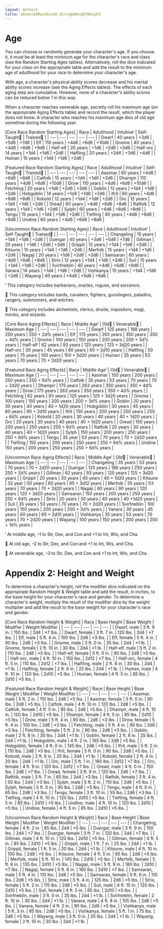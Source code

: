 ```yaml
---
layout: default
title: advancedRaceGuide_dir/ageHeightWeight
---
```

# Age

You can choose or randomly generate your character's age. If you choose it, it must be at least the minimum age for the character's race and class (see the Random Starting Ages tables). Alternatively, roll the dice indicated for your class on the appropriate table and add the result to the minimum age of adulthood for your race to determine your character's age.

With age, a character's physical ability scores decrease and his mental ability scores increase (see the Aging Effects tables). The effects of each aging step are cumulative. However, none of a character's ability scores can be reduced below 1 in this way.

When a character reaches venerable age, secretly roll his maximum age (on the appropriate Aging Effects table) and record the result, which the player does not know. A character who reaches his maximum age dies of old age sometime during the following year.

[Core Race Random Starting Ages]
| Race | Adulthood | Intuitiveⁱ | Self-Taught⁲ | Trained⁳ |
| --- | --- | --- | --- | --- |
| Dwarf | 40 years | +3d6 | +5d6 | +7d6 |
| Elf | 110 years | +4d6 | +6d6 | +10d6 |
| Gnome | 40 years | +4d6 | +6d6 | +9d6 |
| Half-elf | 20 years | +1d6 | +2d6 | +3d6 |
| Half-orc | 14 years | +1d4 | +1d6 | +2d6 |
| Halfling | 20 years | +2d4 | +3d6 | +4d6 |
| Human | 15 years | +1d4 | +1d6 | +2d6 |

[Featured Race Random Starting Ages]
| Race | Adulthood | Intuitiveⁱ | Self-Taught⁲ | Trained⁳ |
| --- | --- | --- | --- | --- |
| Aasimar | 60 years | +4d6 | +6d6 | +8d6 |
| Catfolk | 15 years | +1d4 | +1d6 | +2d6 |
| Dhampir | 110 years | +4d6 | +6d6 | +10d6 |
| Drow | 110 years | +4d6 | +6d6 | +10d6 |
| Fetchling | 20 years | +1d6 | +2d6 | +3d6 |
| Goblin | 12 years | +1d4 | +1d6 | +2d6 |
| Hobgoblin | 14 years | +1d4 | +1d6 | +2d6 |
| Ifrit | 60 years | +4d6 | +6d6 | +8d6 |
| Kobold | 12 years | +1d4 | +1d6 | +2d6 |
| Orc | 12 years | +1d4 | +1d6 | +2d6 |
| Oread | 60 years | +4d6 | +6d6 | +8d6 |
| Ratfolk | 12 years | +1d4 | +1d6 | +2d6 |
| Sylph | 60 years | +4d6 | +6d6 | +8d6 |
| Tengu | 15 years | +1d4 | +1d6 | +2d6 |
| Tiefling | 60 years | +4d6 | +6d6 | +8d6 |
| Undine | 60 years | +4d6 | +6d6 | +8d6 |

[Uncommon Race Random Starting Ages]
| Race | Adulthood | Intuitiveⁱ | Self-Taught⁲ | Trained⁳ |
| --- | --- | --- | --- | --- |
| Changeling | 15 years | +1d4 | +1d6 | +2d6 |
| Duergar | 40 years | +3d6 | +5d6 | +7d6 |
| Gillman | 20 years | +1d6 | +2d6 | +3d6 |
| Grippli | 12 years | +1d4 | +1d6 | +2d6 |
| Kitsune | 15 years | +1d4 | +1d6 | +2d6 |
| Merfolk | 15 years | +1d4 | +1d6 | +2d6 |
| Nagaji | 20 years | +1d6 | +2d6 | +3d6 |
| Samsaran | 60 years | +4d6 | +6d6 | +8d6 |
| Strix | 12 years | +1d4 | +1d6 | +2d6 |
| Suli | 15 years | +1d4 | +1d6 | +2d6 |
| Svirfneblin | 40 years | +4d6 | +6d6 | +9d6 |
| Vanara | 14 years | +1d4 | +1d6 | +2d6 |
| Vishkanya | 15 years | +1d4 | +1d6 | +2d6 |
| Wayang | 40 years | +4d6 | +5d6 | +6d6 |

ⁱ This category includes barbarians, oracles, rogues, and sorcerers.

⁲ This category includes bards, cavaliers, fighters, gunslingers, paladins, rangers, summoners, and witches.

⁳ This category includes alchemists, clerics, druids, inquisitors, magi, monks, and wizards.

  
  

[Core Race Aging Effects]
| Race | Middle Ageⁱ | Old⁲ | Venerable⁳ | Maximum Age |
| --- | --- | --- | --- | --- |
| Dwarf | 125 years | 188 years | 250 years | 250 + 2d% years |
| Elf | 175 years | 263 years | 350 years | 350 + 4d% years |
| Gnome | 100 years | 150 years | 200 years | 200 + 3d% years |
| Half-elf | 62 years | 93 years | 125 years | 125 + 3d20 years |
| Half-orc | 30 years | 45 years | 60 years | 60 + 2d10 years |
| Halfling | 50 years | 75 years | 100 years | 100 + 5d20 years |
| Human | 35 years | 53 years | 70 years | 70 + 2d20 years |

[Featured Race Aging Effects]
| Race | Middle Ageⁱ | Old⁲ | Venerable⁳ | Maximum Age |
| --- | --- | --- | --- | --- |
| Aasimar | 150 years | 200 years | 250 years | 250 + 6d% years |
| Catfolk | 35 years | 53 years | 70 years | 70 + 2d20 years |
| Dhampir | 175 years | 263 years | 350 years | 350 + 4d% years |
| Drow | 175 years | 263 years | 350 years | 350 + 4d% years |
| Fetchling | 62 years | 93 years | 125 years | 125 + 3d20 years |
| Gnome | 100 years | 150 years | 200 years | 200 + 3d% years |
| Goblin | 20 years | 30 years | 40 years | 40 + 1d20 years |
| Hobgoblin | 30 years | 45 years | 60 years | 60 + 2d10 years |
| Ifrit | 150 years | 200 years | 250 years | 250 + 6d% years |
| Kobold | 20 years | 30 years | 40 years | 40 + 1d20 years |
| Orc | 20 years | 30 years | 40 years | 40 + 1d20 years |
| Oread | 150 years | 200 years | 250 years | 250 + 6d% years |
| Ratfolk | 20 years | 30 years | 40 years | 40 + 1d20 years |
| Sylph | 150 years | 200 years | 250 years | 250 + 6d% years |
| Tengu | 35 year | 53 years | 70 years | 70 + 2d20 years |
| Tiefling | 150 years | 200 years | 250 years | 250 + 6d% years |
| Undine | 150 years | 200 years | 250 years | 250 + 6d% years |

[Uncommon Race Aging Effects]
| Race | Middle Ageⁱ | Old⁲ | Venerable⁳ | Maximum Age |
| --- | --- | --- | --- | --- |
| Changeling | 35 years | 53 years | 70 years | 70 + 2d20 years |
| Duergar | 125 years | 188 years | 250 years | 250 + 2d% years |
| Gillman | 62 years | 93 years | 125 years | 125 + 3d20 years |
| Grippli | 20 years | 30 years | 40 years | 40 + 1d20 years |
| Kitsune | 32 year | 50 years | 65 years | 65 + 3d12 years |
| Merfolk | 35 years | 53 years | 70 years | 70 + 2d20 years |
| Nagaji | 60 years | 90 years | 120 years | 120 + 3d20 years |
| Samsaran | 150 years | 200 years | 250 years | 250 + 6d% years |
| Strix | 20 years | 30 years | 40 years | 40 +1d20 years |
| Suli | 35 years | 53 years | 70 years | 70 + 2d20 years |
| Svirfneblin | 100 years | 150 years | 200 years | 200 + 3d% years |
| Vanara | 30 years | 45 years | 60 years | 60 + 2d10 years |
| Vishkanya | 35 years | 53 years | 70 years | 70 + 2d20 years |
| Wayang | 100 years | 150 years | 200 years | 200 + 1d% years |

ⁱ At middle age, –1 to Str, Dex, and Con and +1 to Int, Wis, and Cha.

⁲ At old age, –2 to Str, Dex, and Con and +1 to Int, Wis, and Cha.

⁳ At venerable age, –3 to Str, Dex, and Con and +1 to Int, Wis, and Cha.

# Appendix 2: Height and Weight

To determine a character's height, roll the modifier dice indicated on the appropriate Random Height & Weight table and add the result, in inches, to the base height for your character's race and gender. To determine a character's weight, multiply the result of the modifier dice by the weight multiplier and add the result to the base weight for your character's race and gender.

[Core Race Random Height & Weight]
| Race | Base Height | Base Weight | Modifier | Weight Modifier |
| --- | --- | --- | --- | --- |
| Dwarf, male | 3 ft. 9 in. | 150 lbs. | 2d4 | ×7 lbs. |
| Dwarf, female | 3 ft. 7 in. | 120 lbs. | 2d4 | ×7 lbs. |
| Elf, male | 5 ft. 4 in. | 100 lbs. | 2d8 | ×3 lbs. |
| Elf, female | 5 ft. 4 in. | 90 lbs. | 2d6 | ×3 lbs. |
| Gnome, male | 3 ft. 0 in. | 35 lbs. | 2d4 | ×1 lb. |
| Gnome, female | 2 ft. 10 in. | 30 lbs. | 2d4 | ×1 lb. |
| Half-elf, male | 5 ft. 2 in. | 110 lbs. | 2d8 | ×5 lbs. |
| Half-elf, female | 5 ft. 0 in. | 90 lbs. | 2d8 | ×5 lbs. |
| Half-orc, male | 4 ft. 10 in. | 150 lbs. | 2d12 | ×7 lbs. |
| Half-orc, female | 4 ft. 5 in. | 110 lbs. | 2d12 | ×7 lbs. |
| Halfling, male | 2 ft. 8 in. | 30 lbs. | 2d4 | ×1 lb. |
| Halfling, female | 2 ft. 6 in. | 25 lbs. | 2d4 | ×1 lb. |
| Human, male | 4 ft. 10 in. | 120 lbs. | 2d10 | ×5 lbs. |
| Human, female | 4 ft. 5 in. | 85 lbs. | 2d10 | ×5 lbs. |

[Featured Race Random Height & Weight]
| Race | Base Height | Base Weight | Modifier | Weight Modifier |
| --- | --- | --- | --- | --- |
| Aasimar, male | 5 ft. 2 in. | 110 lbs. | 2d8 | ×5 lbs. |
| Aasimar, female | 5 ft. 0 in. | 90 lbs. | 2d8 | ×5 lbs. |
| Catfolk, male | 4 ft. 10 in. | 120 lbs. | 2d8 | ×5 lbs. |
| Catfolk, female | 4 ft. 5 in. | 85 lbs. | 2d8 | ×5 lbs. |
| Dhampir, male | 4 ft. 10 in. | 120 lbs. | 2d10 | ×5 lbs. |
| Dhampir, female | 4 ft. 5 in. | 85 lbs. | 2d10 | ×5 lbs. |
| Drow, male | 5 ft. 4 in. | 90 lbs. | 2d6 | ×3 lbs. |
| Drow, female | 5 ft. 4 in. | 100 lbs. | 2d8 | ×3 lbs. |
| Fetchling, male | 5 ft. 4 in. | 90 lbs. | 2d6 | ×3 lbs. |
| Fetchling, female | 5 ft. 2 in. | 80 lbs. | 2d6 | ×3 lbs. |
| Goblin, male | 2 ft. 8 in. | 30 lbs. | 2d4 | ×1 lb. |
| Goblin, female | 2 ft. 6 in. | 25 lbs. | 2d4 | ×1 lb. |
| Hobgoblin, male | 4 ft. 2 in. | 165 lbs. | 2d8 | ×5 lbs. |
| Hobgoblin, female | 4 ft. 0 in. | 145 lbs. | 2d8 | ×5 lbs. |
| Ifrit, male | 5 ft. 2 in. | 110 lbs. | 2d8 | ×5 lbs. |
| Ifrit, female | 5 ft. 0 in. | 90 lbs. | 2d8 | ×5 lbs. |
| Kobold, male | 2 ft. 6 in. | 25 lbs. | 2d4 | ×1 lb. |
| Kobold, female | 2 ft. 4 in. | 20 lbs. | 2d4 | ×1 lb. |
| Orc, male | 5 ft. 1 in. | 160 lbs. | 2d12 | ×7 lbs. |
| Orc, female | 4 ft. 9 in. | 120 lbs. | 2d12 | ×7 lbs. |
| Oread, male | 4 ft. 0 in. | 150 lbs. | 2d6 | ×7 lbs. |
| Oread, female | 3 ft. 9 in. | 120 lbs. | 2d6 | ×7 lbs. |
| Ratfolk, male | 3 ft. 7 in. | 65 lbs. | 2d4 | ×3 lbs. |
| Ratfolk, female | 3 ft. 4 in. | 50 lbs. | 2d4 | ×3 lbs. |
| Sylph, male | 5 ft. 2 in. | 110 lbs. | 2d8 | ×5 lbs. |
| Sylph, female | 5 ft. 0 in. | 90 lbs. | 2d8 | ×5 lbs. |
| Tengu, male | 4 ft. 0 in. | 65 lbs. | 2d6 | ×3 lbs. |
| Tengu, female | 3 ft. 10 in. | 55 lbs. | 2d6 | ×3 lbs. |
| Tiefling, male | 4 ft. 10 in. | 120 lbs. | 2d10 | ×5 lbs. |
| Tiefling, female | 4 ft. 5 in. | 85 lbs. | 2d10 | ×5 lbs. |
| Undine, male | 4 ft. 10 in. | 120 lbs. | 2d10 | ×5 lbs. |
| Undine, female | 4 ft. 5 in. | 85 lbs. | 2d10 | ×5 lbs. |

[Uncommon Race Random Height & Weight]
| Race | Base Height | Base Weight | Modifier | Weight Modifier |
| --- | --- | --- | --- | --- |
| Changeling, female | 4 ft. 2 in. | 85 lbs. | 2d4 | ×5 lbs. |
| Duergar, male | 3 ft. 9 in. | 150 lbs. | 2d4 | ×7 lbs. |
| Duergar, female | 3 ft. 7 in. | 120 lbs. | 2d4 | ×7 lbs. |
| Gillman, male | 4 ft. 10 in. | 120 lbs. | 2d10 | ×5 lbs. |
| Gillman, female | 4 ft. 5 in. | 85 lbs. | 2d10 | ×5 lbs. |
| Grippli, male | 1 ft. 7 in. | 25 lbs. | 2d4 | ×1 lb. |
| Grippli, female | 1 ft. 5 in. | 20 lbs. | 2d4 | ×1 lb. |
| Kitsune, male | 4 ft. 10 in. | 100 lbs. | 2d8 | ×5 lbs. |
| Kitsune, female | 4 ft. 5 in. | 85 lbs. | 2d8 | ×5 lbs. |
| Merfolk, male | 5 ft. 10 in. | 145 lbs. | 2d10 | ×5 lbs. |
| Merfolk, female | 5 ft. 8 in. | 135 lbs. | 2d10 | ×5 lbs. |
| Nagaji, male | 5 ft. 9 in. | 180 lbs. | 2d10 | ×7 lbs. |
| Nagaji, female | 5 ft. 6 in. | 160 lbs. | 2d10 | ×7 lbs. |
| Samsaran, male | 5 ft. 4 in. | 110 lbs. | 2d8 | ×5 lbs. |
| Samsaran, female | 5 ft. 6 in. | 110 lbs. | 2d8 | ×5 lbs. |
| Strix, male | 5 ft. 4 in. | 125 lbs. | 2d8 | ×5 lbs. |
| Strix, female | 5 ft. 2 in. | 115 lbs. | 2d8 | ×5 lbs. |
| Suli, male | 4 ft. 10 in. | 120 lbs. | 2d10 | ×5 lbs. |
| Suli, female | 4 ft. 5 in. | 85 lbs. | 2d10 | ×5 lbs. |
| Svirfneblin, male | 3 ft. 0 in. | 35 lbs. | 2d4 | ×1 lb. |
| Svirfneblin, female | 2 ft. 10 in. | 30 lbs. | 2d4 | ×1 lb. |
| Vanara, male | 4 ft. 8 in. | 105 lbs. | 2d8 | ×5 lbs. |
| Vanara, female | 4 ft. 2 in. | 90 lbs. | 2d8 | ×5 lbs. |
| Vishkanya, male | 5 ft. 3 in. | 85 lbs. | 2d8 | ×5 lbs. |
| Vishkanya, female | 5 ft. 1 in. | 75 lbs. | 2d8 | ×5 lbs. |
| Wayang, male | 3 ft. 0 in. | 35 lbs. | 2d4 | ×1 lb. |
| Wayang, female | 2 ft. 10 in. | 30 lbs. | 2d4 | ×1 lb. |

